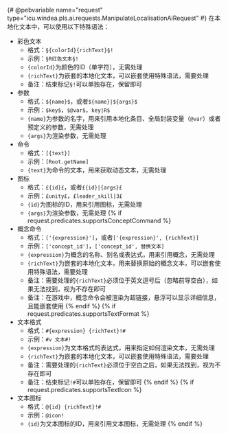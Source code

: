 {# @pebvariable name="request" type="icu.windea.pls.ai.requests.ManipulateLocalisationAiRequest" #}
在本地化文本中，可以使用以下特殊语法：
- 彩色文本
  - 格式：`§{colorId}{richText}§!`
  - 示例：`§R红色文本§!`
  - `{colorId}`为颜色的ID（单字符），无需处理
  - `{richText}`为嵌套的本地化文本，可以嵌套使用特殊语法，需要处理
  - 备注：结束标记`§!`可以单独存在，保留即可
- 参数
  - 格式：`${name}$`，或者`${name}|${args}$`
  - 示例：`$key$`，`$@var$`，`key|R$`
  - `{name}`为参数的名字，用来引用本地化条目、全局封装变量（`@var`）或者预定义的参数，无需处理
  - `{args}`为渲染参数，无需处理
- 命令
  - 格式：`[{text}]`
  - 示例：`[Root.getName]`
  - `{text}`为命令的文本，用来获取动态文本，无需处理
- 图标
  - 格式：`£{id}£`，或者`£{id}|{args}£`
  - 示例：`£unity£`，`£leader_skill|3£`
  - `{id}`为图标的ID，用来引用图标，无需处理
  - `{args}`为渲染参数，无需处理
{% if request.predicates.supportsConceptCommand %}
- 概念命令
  - 格式：`['{expression}']`，或者`['{expression}', {richText}]`
  - 示例：`['concept_id']`，`['concept_id', 替换文本]`
  - `{expression}`为概念的名称、别名或表达式，用来引用概念，无需处理
  - `{richText}`为嵌套的本地化文本，用来替换原始的概念文本，可以嵌套使用特殊语法，需要处理
  - 备注：需要处理的`{richText}`必须位于英文逗号后（忽略前导空白），如果无法找到，视为不存在即可
  - 备注：在游戏中，概念命令会被渲染为超链接，悬浮可以显示详细信息，且能嵌套使用
{% endif %}
{% if request.predicates.supportsTextFormat %}
- 文本格式
  - 格式：`#{expression} {richText}!#`
  - 示例：`#v 文本#!`
  - `{expression}`为文本格式的表达式，用来指定如何渲染文本，无需处理
  - `{richText}`为嵌套的本地化文本，可以嵌套使用特殊语法，需要处理
  - 备注：需要处理的`{richText}`必须位于空白之后，如果无法找到，视为不存在即可
  - 备注：结束标记`!#`可以单独存在，保留即可
{% endif %}
{% if request.predicates.supportsTextIcon %}
- 文本图标
  - 格式：`@{id} {richText}!#`
  - 示例：`@icon!`
  - `{id}`为文本图标的ID，用来引用文本图标，无需处理
{% endif %}